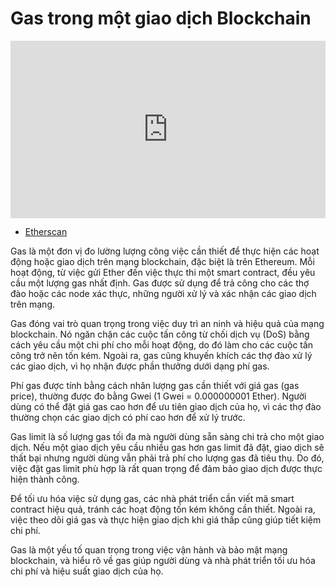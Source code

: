 # Gas trong một giao dịch Blockchain

<div style="position: relative; width: 100%; height: 0; padding-bottom: 56.25%;">
    <iframe src="https://www.youtube.com/embed/AVEViLkpL2w?si=S_rKXin6uFH2QDtc" 
            title="YouTube video player" 
            frameborder="0" 
            allow="accelerometer; autoplay; clipboard-write; encrypted-media; gyroscope; picture-in-picture; web-share" 
            referrerpolicy="strict-origin-when-cross-origin" 
            allowfullscreen 
            style="position: absolute; top: 0; left: 0; width: 100%; height: 100%;">
    </iframe>
</div>

- [Etherscan](https://etherscan.io/)

Gas là một đơn vị đo lường lượng công việc cần thiết để thực hiện các hoạt động hoặc giao dịch trên mạng blockchain, đặc biệt là trên Ethereum. Mỗi hoạt động, từ việc gửi Ether đến việc thực thi một smart contract, đều yêu cầu một lượng gas nhất định. Gas được sử dụng để trả công cho các thợ đào hoặc các node xác thực, những người xử lý và xác nhận các giao dịch trên mạng.

Gas đóng vai trò quan trọng trong việc duy trì an ninh và hiệu quả của mạng blockchain. Nó ngăn chặn các cuộc tấn công từ chối dịch vụ (DoS) bằng cách yêu cầu một chi phí cho mỗi hoạt động, do đó làm cho các cuộc tấn công trở nên tốn kém. Ngoài ra, gas cũng khuyến khích các thợ đào xử lý các giao dịch, vì họ nhận được phần thưởng dưới dạng phí gas.

Phí gas được tính bằng cách nhân lượng gas cần thiết với giá gas (gas price), thường được đo bằng Gwei (1 Gwei = 0.000000001 Ether). Người dùng có thể đặt giá gas cao hơn để ưu tiên giao dịch của họ, vì các thợ đào thường chọn các giao dịch có phí cao hơn để xử lý trước.

Gas limit là số lượng gas tối đa mà người dùng sẵn sàng chi trả cho một giao dịch. Nếu một giao dịch yêu cầu nhiều gas hơn gas limit đã đặt, giao dịch sẽ thất bại nhưng người dùng vẫn phải trả phí cho lượng gas đã tiêu thụ. Do đó, việc đặt gas limit phù hợp là rất quan trọng để đảm bảo giao dịch được thực hiện thành công.

Để tối ưu hóa việc sử dụng gas, các nhà phát triển cần viết mã smart contract hiệu quả, tránh các hoạt động tốn kém không cần thiết. Ngoài ra, việc theo dõi giá gas và thực hiện giao dịch khi giá thấp cũng giúp tiết kiệm chi phí.

Gas là một yếu tố quan trọng trong việc vận hành và bảo mật mạng blockchain, và hiểu rõ về gas giúp người dùng và nhà phát triển tối ưu hóa chi phí và hiệu suất giao dịch của họ.